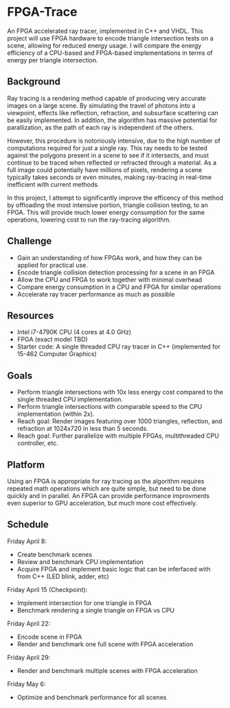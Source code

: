 # FPGA-Trace

An FPGA accelerated ray tracer, implemented in C++ and VHDL.
This project will use FPGA hardware to encode triangle intersection tests on a scene, allowing for reduced energy usage. I will compare the energy efficiency of a CPU-based and FPGA-based implementations in terms of energy per triangle intersection.

## Background

Ray tracing is a rendering method capable of producing very accurate images on a large scene.
By simulating the travel of photons into a viewpoint, effects like reflection, refraction, and subsurface scattering can be easily implemented.
In addition, the algorithm has massive potential for parallization, as the path of each ray is independent of the others.

However, this procedure is notoriously intensive, due to the high number of computations required for just a single ray. This ray needs to be tested against the polygons present in a scene to see if it intersects, and must continue to be traced when reflected or refracted through a material. As a full image could potentially have millions of pixels, rendering a scene typically takes seconds or even minutes, making ray-tracing in real-time inefficient with current methods.

In this project, I attempt to significantly improve the efficency of this method by offloading the most intensive portion, triangle collision testing, to an FPGA. This will provide much lower energy consumption for the same operations, lowering cost to run the ray-tracing algorithm.

## Challenge

* Gain an understanding of how FPGAs work, and how they can be applied for practical use.
* Encode triangle collision detection processing for a scene in an FPGA
* Allow the CPU and FPGA to work together with minimal overhead
* Compare energy consumption in a CPU and FPGA for similar operations
* Accelerate ray tracer performance as much as possible

## Resources

* Intel i7-4790K CPU (4 cores at 4.0 GHz)
* FPGA (exact model TBD)
* Starter code: A single threaded CPU ray tracer in C++ (implemented for 15-462 Computer Graphics)

## Goals

* Perform triangle intersections with 10x less energy cost compared to the single threaded CPU implementation.
* Perform triangle intersections with comparable speed to the CPU implementation (within 2x).
* Reach goal: Render images featuring over 1000 triangles, reflection, and refraction at 1024x720 in less than 5 seconds.
* Reach goal: Further parallelize with multiple FPGAs, multithreaded CPU controller, etc.

## Platform

Using an FPGA is appropriate for ray tracing as the algorithm requires repeated math operations which are quite simple, but need to be done quickly and in parallel. An FPGA can provide performance improvments even superior to GPU acceleration, but much more cost effectively.

## Schedule

Friday April 8: 

* Create benchmark scenes
* Review and benchmark CPU implementation
* Acquire FPGA and implement basic logic that can be inferfaced with from C++ (LED blink, adder, etc)

Friday April 15 (Checkpoint):

* Implement intersection for one triangle in FPGA
* Benchmark rendering a single triangle on FPGA vs CPU

Friday April 22:

* Encode scene in FPGA
* Render and benchmark one full scene with FPGA acceleration

Friday April 29:

* Render and benchmark multiple scenes with FPGA acceleration

Friday May 6:

* Optimize and benchmark performance for all scenes
